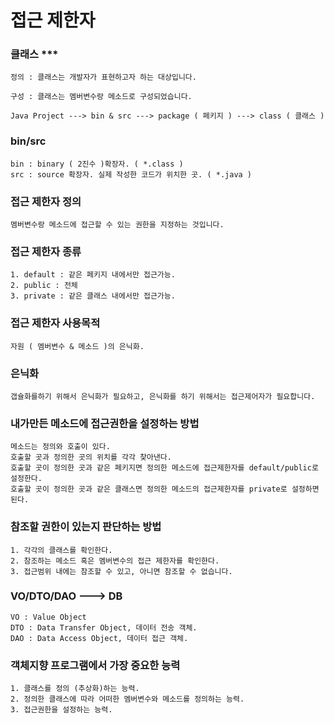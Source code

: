# 접근 제한자
### 클래스 ***
    정의 : 클래스는 개발자가 표현하고자 하는 대상입니다.

    구성 : 클래스는 멤버변수랑 메소드로 구성되었습니다.

    Java Project ---> bin & src ---> package ( 페키지 ) ---> class ( 클래스 )
### bin/src
    bin : binary ( 2진수 )확장자. ( *.class )
    src : source 확장자. 실제 작성한 코드가 위치한 곳. ( *.java )

### 접근 제한자 정의
    멤버변수랑 메소드에 접근할 수 있는 권한을 지정하는 것입니다.

### 접근 제한자 종류
    1. default : 같은 페키지 내에서만 접근가능.
    2. public : 전체
    3. private : 같은 클래스 내에서만 접근가능.

### 접근 제한자 사용목적
    자원 ( 멤버변수 & 메소드 )의 은닉화.

### 은닉화
    갭슐화를하기 위해서 은닉화가 필요하고, 은닉화를 하기 위해서는 접근제어자가 필요합니다.

### 내가만든 메소드에 접근권한을 설정하는 방법
    메소드는 정의와 호출이 있다.
    호출할 곳과 정의한 곳의 위치를 각각 찾아낸다.
    호출할 곳이 정의한 곳과 같은 페키지면 정의한 메소드에 접근제한자를 default/public로 설정한다.
    호출할 곳이 정의한 곳과 같은 클래스면 정의한 메소드의 접근제한자를 private로 설정하면 된다.

### 참조할 권한이 있는지 판단하는 방법
    1. 각각의 클래스를 확인한다.
    2. 참조하는 메소드 혹은 멤버변수의 접근 제한자를 확인한다.
    3. 접근범위 내에는 참조할 수 있고, 아니면 참조할 수 없습니다.

### VO/DTO/DAO ---> DB
    VO : Value Object
    DTO : Data Transfer Object, 데이터 전송 객체.
    DAO : Data Access Object, 데이터 접근 객체.

### 객체지향 프로그램에서 가장 중요한 능력
    1. 클래스를 정의 (추상화)하는 능력.
    2. 정의한 클래스에 따라 어떠한 멤버변수와 메소드를 정의하는 능력.
    3. 접근권한을 설정하는 능력.




    
